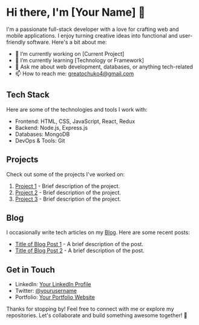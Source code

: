 # Hi there, I'm [Your Name] 👋

I'm a passionate full-stack developer with a love for crafting web and mobile applications. I enjoy turning creative ideas into functional and user-friendly software. Here's a bit about me:

- 🔭 I’m currently working on [Current Project]
- 🌱 I’m currently learning [Technology or Framework]
- 💬 Ask me about web development, databases, or anything tech-related
- 📫 How to reach me: [greatochuko4@gmail.com](mailto:greatochuko4@gmail.com)

## Tech Stack
Here are some of the technologies and tools I work with:

- Frontend: HTML, CSS, JavaScript, React, Redux
- Backend: Node.js, Express.js
- Databases: MongoDB
- DevOps & Tools: Git

## Projects
Check out some of the projects I've worked on:

1. [Project 1](https://github.com/yourusername/project1) - Brief description of the project.
2. [Project 2](https://github.com/yourusername/project2) - Brief description of the project.
3. [Project 3](https://github.com/yourusername/project3) - Brief description of the project.

## Blog
I occasionally write tech articles on my [Blog](https://yourblogurl.com). Here are some recent posts:

- [Title of Blog Post 1](https://yourblogurl.com/post1) - A brief description of the post.
- [Title of Blog Post 2](https://yourblogurl.com/post2) - A brief description of the post.

## Get in Touch
- LinkedIn: [Your LinkedIn Profile](https://www.linkedin.com/in/yourlinkedin)
- Twitter: [@yourusername](https://twitter.com/yourusername)
- Portfolio: [Your Portfolio Website](https://yourportfolio.com)

Thanks for stopping by! Feel free to connect with me or explore my repositories. Let's collaborate and build something awesome together! 🚀
